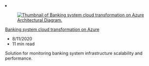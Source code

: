 <!-- This file is automatically generated by build/architectures/build_index.py. Any updates will be lost. -->

<!-- markdownlint-disable MD033 -->

<li class="grid-item item-column" data-categories="DevOps ">
<article class="card">
    <div class="card-header has-margin-bottom-none" aria-hidden="true">
        <figure class="image diagram has-height-175 has-overflow-hidden level">
            <a href="/azure/architecture/example-scenario/banking/banking-system-cloud-transformation"><img src="/azure/architecture/browse/thumbs/banking-system-cloud-transformation.png" class="diagram" alt="Thumbnail of Banking system cloud transformation on Azure Architectural Diagram." data-linktype="relative-path"></a>
        </figure>
    </div>
    <div class="card-content">
        <a class="card-content-title has-margin-top-none" href="/azure/architecture/example-scenario/banking/banking-system-cloud-transformation">
            <p>Banking system cloud transformation on Azure</p>
        </a>
        <ul class="card-content-metadata">
            <li>8/11/2020</li>
            <li>11 min read</li>
        </ul>
        <p class="card-content-description">Solution for monitoring banking system infrastructure scalability and performance.</p>
        <div class="bottom-to-top-fade is-hidden-mobile"></div>
    </div>
</article>
</li>
